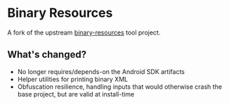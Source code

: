 # Binary Resources

A fork of the upstream [binary-resources](https://android.googlesource.com/platform/tools/base/+/refs/heads/mirror-goog-studio-main/apkparser/binary-resources/) tool project.

## What's changed?

- No longer requires/depends-on the Android SDK artifacts
- Helper utilities for printing binary XML
- Obfuscation resilience, handling inputs that would otherwise crash the base project, but are valid at install-time